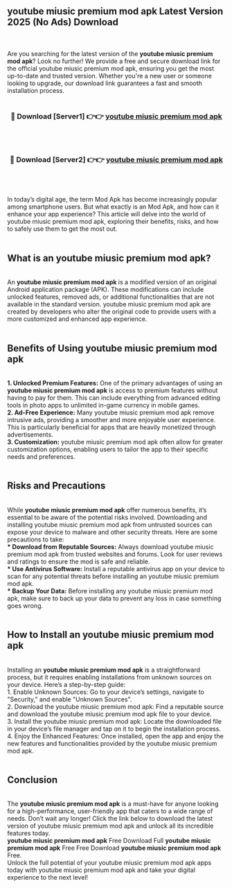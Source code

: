 ## youtube miusic premium mod apk Latest Version 2025 (No Ads) Download
<br><br>
Are you searching for the latest version of the <strong>youtube miusic premium mod apk</strong>? Look no further! We provide a free and secure download link for the official youtube miusic premium mod apk, ensuring you get the most up-to-date and trusted version. Whether you're a new user or someone looking to upgrade, our download link guarantees a fast and smooth installation process.
<br>
<br>
<div align="center">
<h3>🔴 Download [Server1] 👉👉 <a href="https://modyolo.store/youtube_miusic_premium_mod_apk">youtube miusic premium mod apk</a></h3><br>
<br>
<h3>🔴 Download [Server2] 👉👉 <a href="https://modyolo.store/youtube_miusic_premium_mod_apk">youtube miusic premium mod apk</a></h3><br>
</div>
<br>
<br>
In today’s digital age, the term Mod Apk has become increasingly popular among smartphone users. But what exactly is an Mod Apk, and how can it enhance your app experience? This article will delve into the world of youtube miusic premium mod apk, exploring their benefits, risks, and how to safely use them to get the most out.
<br>
<br>
<h2>What is an youtube miusic premium mod apk?</h2>
<br>
An <strong>youtube miusic premium mod apk</strong> is a modified version of an original Android application package (APK). These modifications can include unlocked features, removed ads, or additional functionalities that are not available in the standard version. youtube miusic premium mod apk are created by developers who alter the original code to provide users with a more customized and enhanced app experience.
<br>
<br>
<h2>Benefits of Using youtube miusic premium mod apk</h2>
<br>
<strong> 1. Unlocked Premium Features:</strong> One of the primary advantages of using an <strong>youtube miusic premium mod apk</strong> is access to premium features without having to pay for them. This can include everything from advanced editing tools in photo apps to unlimited in-game currency in mobile games.
<br>
<strong> 2. Ad-Free Experience:</strong> Many youtube miusic premium mod apk remove intrusive ads, providing a smoother and more enjoyable user experience. This is particularly beneficial for apps that are heavily monetized through advertisements.
<br>
<strong> 3. Customization:</strong> youtube miusic premium mod apk often allow for greater customization options, enabling users to tailor the app to their specific needs and preferences.
<br>
<br>
<h2>Risks and Precautions</h2>
<br>
While <strong>youtube miusic premium mod apk</strong> offer numerous benefits, it’s essential to be aware of the potential risks involved. Downloading and installing youtube miusic premium mod apk from untrusted sources can expose your device to malware and other security threats. Here are some precautions to take:
<br>
<strong> * Download from Reputable Sources:</strong> Always download youtube miusic premium mod apk from trusted websites and forums. Look for user reviews and ratings to ensure the mod is safe and reliable.
<br>
<strong> * Use Antivirus Software:</strong> Install a reputable antivirus app on your device to scan for any potential threats before installing an youtube miusic premium mod apk.
<br>
<strong> * Backup Your Data:</strong> Before installing any youtube miusic premium mod apk, make sure to back up your data to prevent any loss in case something goes wrong.
<br>
<br>
<h2>How to Install an youtube miusic premium mod apk</h2>
<br>
Installing an <strong>youtube miusic premium mod apk</strong> is a straightforward process, but it requires enabling installations from unknown sources on your device. Here’s a step-by-step guide:
<br>
 1. Enable Unknown Sources: Go to your device’s settings, navigate to "Security," and enable "Unknown Sources".
<br>
 2. Download the youtube miusic premium mod apk: Find a reputable source and download the youtube miusic premium mod apk file to your device.
<br>
 3. Install the youtube miusic premium mod apk: Locate the downloaded file in your device’s file manager and tap on it to begin the installation process.
<br>
 4. Enjoy the Enhanced Features: Once installed, open the app and enjoy the new features and functionalities provided by the youtube miusic premium mod apk.
<br>
<br>
<h2><strong>Conclusion</strong></h2>
<br>
The <strong>youtube miusic premium mod apk</strong> is a must-have for anyone looking for a high-performance, user-friendly app that caters to a wide range of needs. Don’t wait any longer! Click the link below to download the latest version of youtube miusic premium mod apk and unlock all its incredible features today.
<br>
<strong>youtube miusic premium mod apk</strong> Free Download Full <strong>youtube miusic premium mod apk</strong> Free Free Download <strong>youtube miusic premium mod apk</strong> Free.
<br>
Unlock the full potential of your youtube miusic premium mod apk apps today with youtube miusic premium mod apk and take your digital experience to the next level!

